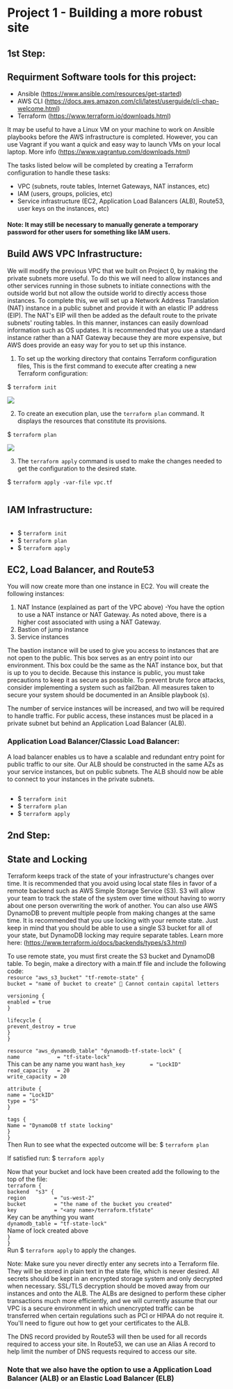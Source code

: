 # Project 1 - Building a more robust site


## 1st Step:

## Requirment Software tools for this project:
- Ansible (https://www.ansible.com/resources/get-started)
- AWS CLI (https://docs.aws.amazon.com/cli/latest/userguide/cli-chap-welcome.html)
- Terraform (https://www.terraform.io/downloads.html)

It may be useful to have a Linux VM on your machine to work on Ansible playbooks before the AWS infrastructure is completed. However, you can use Vagrant if you want a 
quick and easy way to launch VMs on your local laptop. More info (https://www.vagrantup.com/downloads.html)

The tasks listed below will be completed by creating a Terraform configuration to handle these tasks:
- VPC (subnets, route tables, Internet Gateways, NAT instances, etc)
- IAM (users, groups, policies, etc)
- Service infrastructure (EC2, Application Load Balancers (ALB), Route53, user keys on the instances, etc)

#### Note: It may still be necessary to manually generate a temporary password for other users for something like IAM users.


## Build AWS VPC Infrastructure:

We will modify the previous VPC that we built on Project 0, by making the private subnets more useful. To do this we will need to allow instances and other services running in those subnets to initiate connections with the outside world but not allow the outside world to directly access those instances.
To complete this, we will set up a Network Address Translation (NAT) instance in a public subnet and provide it with an elastic IP address (EIP). The NAT's EIP will then be added as the default route to the private subnets' routing tables. In this manner, instances can easily download information such as OS updates. It is recommended that you use a standard instance rather than a NAT Gateway because they are more expensive, but AWS does provide an easy way for you to set up this instance.

1. To set up the working directory that contains Terraform configuration files, This is the first command to execute after creating a new Terraform configuration:<br>

$ `terraform init`

![](https://miro.medium.com/max/875/1*PLb-9IeHknJ8nuzS6mtaMQ.png)



2. To create an execution plan, use the `terraform plan` command. It displays the resources that constitute its provisions.

$ `terraform plan`

![](https://miro.medium.com/max/875/1*_3GN_BU1ZYoz4XMKo6_VoA.png)

3. The `terraform apply` command is used to make the changes needed to get the configuration to the desired state.<br>

$ `terraform apply -var-file vpc.tf`

![]()

## IAM Infrastructure:

![]()

- $ `terraform init`
- $ `terraform plan`
- $ `terraform apply`

## EC2, Load Balancer, and Route53
You will now create more than one instance in EC2. You will create the following instances:

1. NAT Instance (explained as part of the VPC above) 
  -You have the option to use a NAT instance or NAT Gateway. As noted above, there is a higher cost associated with using a NAT Gateway. 
2. Bastion of jump instance
3. Service instances

The bastion instance will be used to give you access to instances that are not open to the public. This box serves as an entry point into our environment. This box could be the same as the NAT instance box, but that is up to you to decide. Because this instance is public, you must take precautions to keep it as secure as possible. To prevent brute force attacks, consider implementing a system such as fail2ban. All measures taken to secure your system should be documented in an Ansible playbook (s).

The number of service instances will be increased, and two will be required to handle traffic. For public access, these instances must be placed in a private subnet but behind an Application Load Balancer (ALB).

### Application Load Balancer/Classic Load Balancer:

A load balancer enables us to have a scalable and redundant entry point for public traffic to our site. Our ALB should be constructed in the same AZs as your service instances, but on public subnets. The ALB should now be able to connect to your instances in the private subnets.





![]()

- $ `terraform init`
- $ `terraform plan`
- $ `terraform apply`



## 2nd Step:
## State and Locking

Terraform keeps track of the state of your infrastructure's changes over time. 
It is recommended that you avoid using local state files in favor of a remote backend such as AWS Simple Storage Service (S3). 
S3 will allow your team to track the state of the system over time without having to worry about one person overwriting the work of another.
You can also use AWS DynamoDB to prevent multiple people from making changes at the same time. It is recommended that you use locking with your remote state.
Just keep in mind that you should be able to use a single S3 bucket for all of your state, but DynamoDB locking may require separate tables.
Learn more here: (https://www.terraform.io/docs/backends/types/s3.html)

To use remote state, you must first create the S3 bucket and DynamoDB table. To begin, make a directory with a main.tf file and include the following code: <br>
`resource "aws_s3_bucket" "tf-remote-state" {` <br>
  `bucket = "name of bucket to create"  Cannot contain capital letters` <br>

  `versioning {` <br>
    `enabled = true` <br>
  `}` <br>

  `lifecycle {`<br>
    `prevent_destroy = true`<br>
  `}`<br>
`}` <br>

`resource "aws_dynamodb_table" "dynamodb-tf-state-lock" {`<br>
  `name            = "tf-state-lock"` <br> This can be any name you want
  `hash_key        = "LockID"`<br>
  `read_capacity   = 20`<br>
  `write_capacity = 20`<br>

  `attribute {`<br>
    `name = "LockID"`<br>
    `type = "S"`<br>
  `}`<br>

  `tags {`<br>
    `Name = "DynamoDB tf state locking"`<br>
  `}`<br>
`}`<br>
Then Run to see what the expected outcome will be: 
$ `terraform plan` 

If satisfied run: $ `terraform apply`

Now that your bucket and lock have been created add the following to the top of the file: <br>
`terraform {` <br>
    `backend  "s3" {` <br>
    `region         = "us-west-2"` <br>
    `bucket         = "the name of the bucket you created"` <br>
    `key            = "<any name>/terraform.tfstate"` <br> 
    Key can be anything you want <br>
    `dynamodb_table = "tf-state-lock"` <br> Name of lock created above <br>
    `}` <br>
`}` <br>
Run $ `terraform apply` to apply the changes.

Note: Make sure you never directly enter any secrets into a Terraform file. They will be stored in plain text in the state file, which is never desired. All secrets should be kept in an encrypted storage system and only decrypted when necessary.
SSL/TLS decryption should be moved away from our instances and onto the ALB. The ALBs are designed to perform these cipher transactions much more efficiently, and we will currently assume that our VPC is a secure environment in which unencrypted traffic can be transferred when certain regulations such as PCI or HIPAA do not require it. You'll need to figure out how to get your certificates to the ALB.

The DNS record provided by Route53 will then be used for all records required to access your site. In Route53, we can use an Alias A record to help limit the number of DNS requests required to access our site. 

### Note that we also have the option to use a Application Load Balancer (ALB) or an Elastic Load Balancer (ELB)






